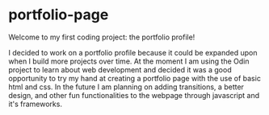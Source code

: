 # portfolio-page
Welcome to my first coding project: the portfolio profile!  

I decided to work on a portfolio profile because it could be expanded upon when I build more projects over time. At the moment I am using the Odin project to learn about web development and decided it was a good opportunity to try my hand at creating a portfolio page with the use of basic html and css. In the future I am planning on adding transitions, a better design, and other fun functionalities to the webpage through javascript and it's frameworks.  